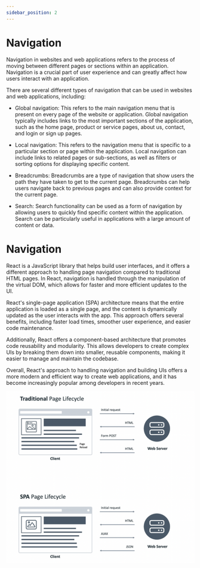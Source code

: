 ```yaml
---
sidebar_position: 2
---
```


# Navigation
Navigation in websites and web applications refers to the process of moving between different pages or sections within an application. Navigation is a crucial part of user experience and can greatly affect how users interact with an application.

There are several different types of navigation that can be used in websites and web applications, including:

* Global navigation: This refers to the main navigation menu that is present on every page of the website or application. Global navigation typically includes links to the most important sections of the application, such as the home page, product or service pages, about us, contact, and login or sign up pages.

* Local navigation: This refers to the navigation menu that is specific to a particular section or page within the application. Local navigation can include links to related pages or sub-sections, as well as filters or sorting options for displaying specific content.

* Breadcrumbs: Breadcrumbs are a type of navigation that show users the path they have taken to get to the current page. Breadcrumbs can help users navigate back to previous pages and can also provide context for the current page.

* Search: Search functionality can be used as a form of navigation by allowing users to quickly find specific content within the application. Search can be particularly useful in applications with a large amount of content or data.



# Navigation
React is a JavaScript library that helps build user interfaces, and it offers a different approach to handling page navigation compared to traditional HTML pages. In React, navigation is handled through the manipulation of the virtual DOM, which allows for faster and more efficient updates to the UI.

React's single-page application (SPA) architecture means that the entire application is loaded as a single page, and the content is dynamically updated as the user interacts with the app. This approach offers several benefits, including faster load times, smoother user experience, and easier code maintenance.

Additionally, React offers a component-based architecture that promotes code reusability and modularity. This allows developers to create complex UIs by breaking them down into smaller, reusable components, making it easier to manage and maintain the codebase.

Overall, React's approach to handling navigation and building UIs offers a more modern and efficient way to create web applications, and it has become increasingly popular among developers in recent years.


![Alt Text](../../src/Assets/SPA.png)


